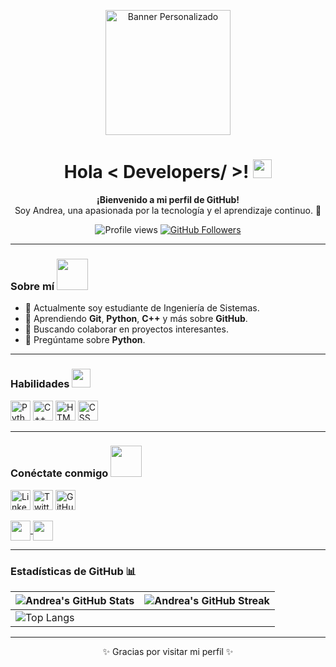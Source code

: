 <p align="center">
    <img width="200" src="https://m.media-amazon.com/images/I/71Eqgi-NReL._AC_SL1031_.jpg" alt="Banner Personalizado">
</p>

<h1 align="center">Hola < Developers/ >! <img src="https://raw.githubusercontent.com/MartinHeinz/MartinHeinz/master/wave.gif" width="30px"></h1>

<p align="center">
    <b>¡Bienvenido a mi perfil de GitHub!</b> <br>
    Soy Andrea, una apasionada por la tecnología y el aprendizaje continuo. 🚀
</p>

<p align="center">
    <img src="https://visitor-badge.glitch.me/badge?page_id=AndreaSaire.visits" alt="Profile views">
    <a href="https://github.com/AndreaSaire?tab=followers"><img src="https://img.shields.io/github/followers/AndreaSaire?label=Follow&style=social" alt="GitHub Followers"></a>
</p>

---

### Sobre mí <img src="https://media0.giphy.com/media/KDDpcKigbfFpnejZs6/giphy.gif" width="50px">

- 🔭 Actualmente soy estudiante de Ingeniería de Sistemas.
- 🌱 Aprendiendo **Git**, **Python**, **C++** y más sobre **GitHub**.
- 👯 Buscando colaborar en proyectos interesantes.
- 💬 Pregúntame sobre **Python**.

---

### Habilidades <img src="https://media2.giphy.com/media/QssGEmpkyEOhBCb7e1/giphy.gif" width="30px">

<p>
    <img src="https://raw.githubusercontent.com/rahulbanerjee26/githubAboutMeGenerator/main/icons/python.svg" width="32px" alt="Python">
    <img src="https://raw.githubusercontent.com/rahulbanerjee26/githubAboutMeGenerator/main/icons/cpp.svg" width="32px" alt="C++">
    <img src="https://raw.githubusercontent.com/rahulbanerjee26/githubAboutMeGenerator/main/icons/html.svg" width="32px" alt="HTML">
    <img src="https://raw.githubusercontent.com/rahulbanerjee26/githubAboutMeGenerator/main/icons/css.svg" width="32px" alt="CSS">
</p>

---

### Conéctate conmigo <img src="https://raw.githubusercontent.com/ShahriarShafin/ShahriarShafin/main/Assets/handshake.gif" width="50px">

<p>
    <a href="https://www.linkedin.com/in/andrea-saire-549376289/"><img src="https://raw.githubusercontent.com/rahulbanerjee26/githubAboutMeGenerator/main/icons/linked-in-alt.svg" width="32px" alt="LinkedIn"></a>
    <a href="https://twitter.com/tu_usuario_twitter"><img src="https://raw.githubusercontent.com/rahulbanerjee26/githubAboutMeGenerator/main/icons/twitter.svg" width="32px" alt="Twitter"></a>
    <a href="https://github.com/AndreaSaire"><img src="https://raw.githubusercontent.com/rahulbanerjee26/githubAboutMeGenerator/main/icons/github.svg" width="32px" alt="GitHub"></a>
</p>
<a href="https://www.facebook.com/andrea.saire.12"> <img width="32px" align="center" src="https://raw.githubusercontent.com/rahulbanerjee26/githubAboutMeGenerator/main/icons/facebook.svg"/> </a>
<a href="https://www.instagram.com/andrea.saire.01/"> <img width="32px" align="center" src="https://raw.githubusercontent.com/rahulbanerjee26/githubAboutMeGenerator/main/icons/instagram.svg"/> </a>

---

### Estadísticas de GitHub 📊

| ![Andrea's GitHub Stats](https://github-readme-stats.vercel.app/api?username=AndreaSaire&show_icons=true&theme=tokyonight) | ![Andrea's GitHub Streak](https://github-readme-streak-stats.herokuapp.com/?user=AndreaSaire&theme=tokyonight) |
| --- | --- |
| ![Top Langs](https://github-readme-stats.vercel.app/api/top-langs/?username=AndreaSaire&layout=compact&theme=tokyonight) |

---

<p align="center">✨ Gracias por visitar mi perfil ✨</p>

